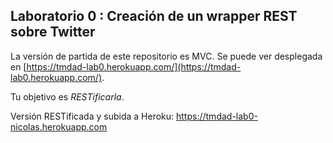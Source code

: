 ## Laboratorio 0 : Creación de un wrapper REST sobre Twitter

La versión de partida de este repositorio es MVC. 
Se puede ver desplegada en [https://tmdad-lab0.herokuapp.com/](https://tmdad-lab0.herokuapp.com/).

Tu objetivo es *RESTificarla*.

Versión RESTificada y subida a Heroku: https://tmdad-lab0-nicolas.herokuapp.com